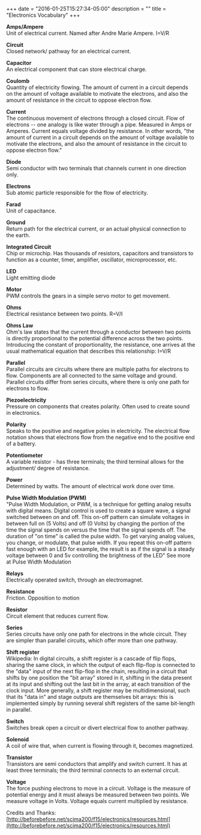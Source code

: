 +++
date = "2016-01-25T15:27:34-05:00"
description = ""
title = "Electronics Vocabulary"
+++

**Amps/Ampere**  
Unit of electrical current. Named after Andre Marie Ampere. I=V/R

**Circuit**  
Closed network/ pathway for an electrical current.

**Capacitor**  
An electrical component that can store electrical charge.

**Coulomb**  
Quantity of electricity flowing. The amount of current in a circuit depends on the amount of voltage available to motivate the electrons, and also the amount of resistance in the circuit to oppose electron flow.

**Current**  
The continuous movement of electrons through a closed circuit. Flow of electrons -- one analogy is like water through a pipe. Measured in Amps or Amperes. Current equals voltage divided by resistance. In other words, "the amount of current in a circuit depends on the amount of voltage available to motivate the electrons, and also the amount of resistance in the circuit to oppose electron flow."

**Diode**  
Semi conductor with two terminals that channels current in one direction only.

**Electrons**  
Sub atomic particle responsible for the flow of electricity.

**Farad**  
Unit of capacitance.

**Ground**  
Return path for the electrical current, or an actual physical connection to the earth.

**Integrated Circuit**  
Chip or microchip. Has thousands of resistors, capacitors and transistors to function as a counter, timer, amplifier, oscillator, microprocessor, etc.

**LED**  
Light emitting diode

**Motor**  
PWM controls the gears in a simple servo motor to get movement.

**Ohms**  
Electrical resistance between two points. R=V/I

**Ohms Law**  
Ohm's law states that the current through a conductor between two points is directly proportional to the potential difference across the two points. Introducing the constant of proportionality, the resistance, one arrives at the usual mathematical equation that describes this relationship: I=V/R

**Parallel**  
Parallel circuits are circuits where there are multiple paths for electrons to flow. Components are all connected to the same voltage and ground. Parallel circuits differ from series circuits, where there is only one path for electrons to flow.

**Piezoelectricity**  
Pressure on components that creates polarity. Often used to create sound in electronics.

**Polarity**  
Speaks to the positive and negative poles in electricity. The electrical flow notation shows that electrons flow from the negative end to the positive end of a battery.

**Potentiometer**  
A variable resistor - has three terminals; the third terminal allows for the adjustment/ degree of resistance.

**Power**  
Determined by watts. The amount of electrical work done over time.

**Pulse Width Modulation (PWM)**  
"Pulse Width Modulation, or PWM, is a technique for getting analog results with digital means. Digital control is used to create a square wave, a signal switched between on and off. This on-off pattern can simulate voltages in between full on (5 Volts) and off (0 Volts) by changing the portion of the time the signal spends on versus the time that the signal spends off. The duration of "on time" is called the pulse width. To get varying analog values, you change, or modulate, that pulse width. If you repeat this on-off pattern fast enough with an LED for example, the result is as if the signal is a steady voltage between 0 and 5v controlling the brightness of the LED" See more at Pulse Width Modulation

**Relays**  
Electrically operated switch, through an electromagnet.

**Resistance**  
Friction. Opposition to motion

**Resistor**  
Circuit element that reduces current flow.

**Series**  
Series circuits have only one path for electrons in the whole circuit. They are simpler than parallel circuits, which offer more than one pathway.

**Shift register**  
Wikipedia: In digital circuits, a shift register is a cascade of flip flops, sharing the same clock, in which the output of each flip-flop is connected to the "data" input of the next flip-flop in the chain, resulting in a circuit that shifts by one position the "bit array" stored in it, shifting in the data present at its input and shifting out the last bit in the array, at each transition of the clock input. More generally, a shift register may be multidimensional, such that its "data in" and stage outputs are themselves bit arrays: this is implemented simply by running several shift registers of the same bit-length in parallel.

**Switch**  
Switches break open a circuit or divert electrical flow to another pathway.

**Solenoid**  
A coil of wire that, when current is flowing through it, becomes magnetized.

**Transistor**  
Transistors are semi conductors that amplify and switch current. It has at least three terminals; the third terminal connects to an external circuit.

**Voltage**  
The force pushing electrons to move in a circuit. Voltage is the measure of potential energy and it must always be measured between two points. We measure voltage in Volts. Voltage equals current multiplied by resistance.


Credits and Thanks: [http://beforebefore.net/scima200/f15/electronics/resources.html](http://beforebefore.net/scima200/f15/electronics/resources.html)
